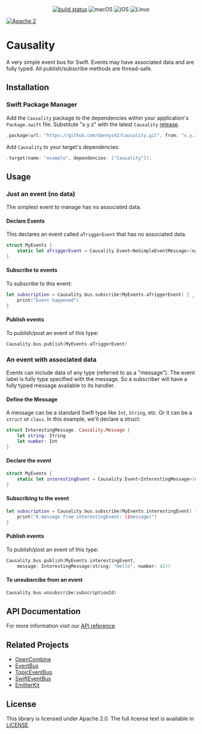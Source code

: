 <p align="center">
<a href="https://github.com/dannys42/Causality/actions?query=workflow%3ASwift"><img src="https://github.com/dannys42/Causality/workflows/Swift/badge.svg" alt="build status"></a>

<img src="https://img.shields.io/badge/os-macOS-green.svg?style=flat" alt="macOS">

<img src="https://img.shields.io/badge/os-iOS-green.svg?style=flat" alt="iOS">

<img src="https://img.shields.io/badge/os-linux-green.svg?style=flat" alt="Linux">

<a href="LICENSE"><img src="https://img.shields.io/badge/license-Apache2-blue.svg?style=flat" alt="Apache 2"></a>

</p>

# Causality
A very simple event bus for Swift.  Events may have associated data and are fully typed.  All publish/subscribe methods are thread-safe.

## Installation

### Swift Package Manager
Add the `Causality` package to the dependencies within your application's `Package.swift` file.  Substitute "x.y.z" with the latest `Causality` [release](https://github.com/dannys42/Causality/releases).

```swift
.package(url: "https://github.com/dannys42/Causality.git", from: "x.y.z")
```

Add `Causality` to your target's dependencies:

```swift
.target(name: "example", dependencies: ["Causality"]),
```

## Usage


### Just an event (no data)
The simplest event to manage has no associated data.

#### Declare Events

This declares an event called `aTriggerEvent` that has no associated data.

```swift
struct MyEvents {
    static let aTriggerEvent = Causality.Event<NoSimpleEventMessage>(name: "A Trigger")
}
```

#### Subscribe to events

To subscribe to this event:

```swift
let subscription = Causality.bus.subscribe(MyEvents.aTriggerEvent) { _ in
    print("Event happened")
}

```

#### Publish events

To publish/post an event of this type:

```swift
Causality.bus.publish(MyEvents.aTriggerEvent)
```

### An event with associated data

Events can include data of any type (referred to as a "message").  The event label is fully type specified with the message.  So a subscriber will have a fully typed message available to its handler.

#### Define the Message

A message can be a standard Swift type like `Int`, `String`, etc.  Or it can be a `struct` or `class`.  In this example, we'll declare a struct:

```swift
struct InterestingMessage: Causality.Message {
    let string: String
    let number: Int
}
```

#### Declare the event

```swift
struct MyEvents {
    static let interestingEvent = Causality.Event<InterestingMessage>(name: "An interesting Event")
}
```

#### Subscribing to the event

```swift
let subscription = Causality.bus.subscribe(MyEvents.interestingEvent) { message in
    print("A message from interestingEvent: \(message)")
}
```

#### Publish events

To publish/post an event of this type:

```swift
Causality.bus.publish(MyEvents.interestingEvent, 
    message: InterestingMessage(string: "Hello", number: 42))
```

#### To unsubsrcibe from an event

```swift
Causality.bus.unsubscribe(subscriptionId)
```

## API Documentation
For more information visit our [API reference](https://dannys42.github.io/Causality/).

## Related Projects
 - [OpenCombine](https://github.com/OpenCombine/OpenCombine)
 - [EventBus](https://github.com/regexident/EventBus)
 - [TopicEventBus](https://github.com/mcmatan/topicEventBus)
 - [SwiftEventBus](https://github.com/cesarferreira/SwiftEventBus)
 - [EmitterKit](https://github.com/aleclarson/emitter-kit)
 
## License
This library is licensed under Apache 2.0. The full license text is available in [LICENSE](LICENSE.txt).

